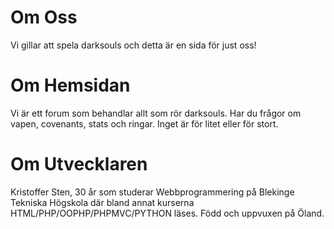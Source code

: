 Om Oss
=======

Vi gillar att spela darksouls och detta är en sida för just oss!

Om Hemsidan
=======

Vi är ett forum som behandlar allt som rör darksouls. Har du frågor om vapen, covenants, stats och ringar. Inget är för litet eller för stort.

Om Utvecklaren
=======

Kristoffer Sten, 30 år som studerar Webbprogrammering på Blekinge Tekniska Högskola
där bland annat kurserna HTML/PHP/OOPHP/PHPMVC/PYTHON läses. Född och uppvuxen på Öland.
